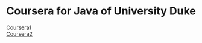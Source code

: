 # Coursera for Java of University Duke

[Coursera1](https://github.com/JinqiXu/CourseraJava/tree/master/src/main/java/coursera/xujinqi/cousera1)   
[Coursera2](https://github.com/JinqiXu/CourseraJava/tree/master/src/main/java/coursera/xujinqi/cousera2)  
